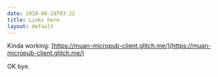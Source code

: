 ```yaml
---
date: 2018-08-28T03:22
title: Links here
layout: default
---
```

Kinda working:
[https://muan-micropub-client.glitch.me/](https://muan-micropub-client.glitch.me/)

OK bye.